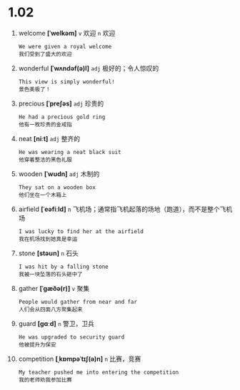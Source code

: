 # 1.02




1. welcome **[ˈwelkəm]** `v` 欢迎 `n` 欢迎
    ```
    We were given a royal welcome
    我们受到了盛大的欢迎
    ```

2. wonderful **[ˈwʌndəf(ə)l]** `adj` 极好的；令人惊叹的
    ```
    This view is simply wonderful!
    景色美极了！
    ```

3. precious **[ˈpreʃəs]** `adj` 珍贵的
    ```
    He had a precious gold ring
    他有一枚珍贵的金戒指
    ```

4. neat **[niːt]** `adj` 整齐的
    ```
    He was wearing a neat black suit
    他穿着整洁的黑色礼服
    ```

5. wooden **[ˈwʊdn]** `adj` 木制的
    ```
    They sat on a wooden box
    他们坐在一个木箱上
    ```

6. airfield **[ˈeəfiːld]** `n` 飞机场；通常指飞机起落的场地（跑道），而不是整个飞机场
    ```
    I was lucky to find her at the airfield
    我在机场找到她真是幸运
    ```

7. stone **[stəʊn]** `n` 石头
    ```
    I was hit by a falling stone
    我被一块坠落的石头砸中了
    ```

8. gather **[ˈɡæðə(r)]** `v` 聚集
    ```
    People would gather from near and far
    人们会从四面八方聚集起来
    ```

9. guard **[ɡɑːd]** `n` 警卫，卫兵
    ```
    He was upgraded to security guard
    他被提升为保安
    ```

10. competition **[ˌkɒmpəˈtɪʃ(ə)n]** `n` 比赛，竞赛
    ```
    My teacher pushed me into entering the competition
    我的老师劝我参加比赛
    ```
